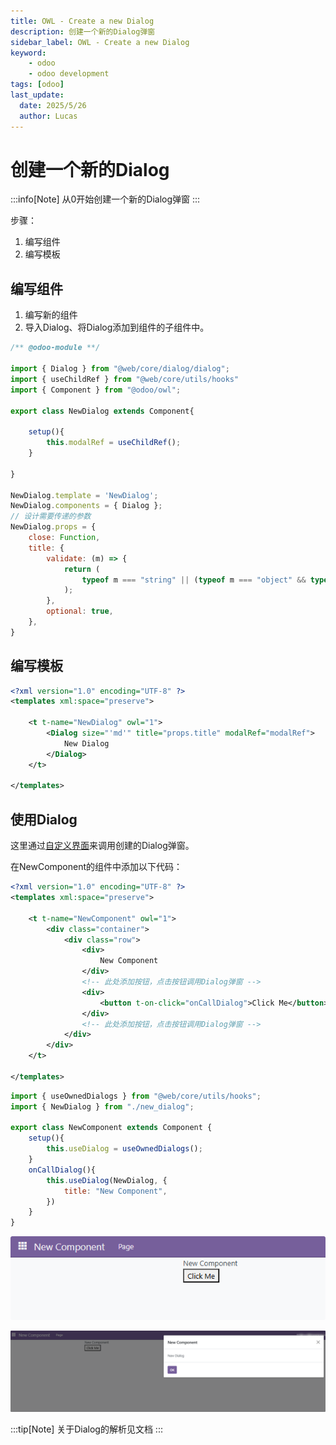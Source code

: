 ```yaml
---
title: OWL - Create a new Dialog
description: 创建一个新的Dialog弹窗
sidebar_label: OWL - Create a new Dialog
keyword:
    - odoo
    - odoo development
tags: [odoo]
last_update:
  date: 2025/5/26
  author: Lucas
---
```


# 创建一个新的Dialog

:::info[Note]
从0开始创建一个新的Dialog弹窗
:::

步骤：
1. 编写组件
2. 编写模板

## 编写组件

1. 编写新的组件
2. 导入Dialog、将Dialog添加到组件的子组件中。

```javascript new_dialog.js
/** @odoo-module **/

import { Dialog } from "@web/core/dialog/dialog";
import { useChildRef } from "@web/core/utils/hooks"
import { Component } from "@odoo/owl";

export class NewDialog extends Component{

    setup(){
        this.modalRef = useChildRef();
    }

}

NewDialog.template = 'NewDialog';
NewDialog.components = { Dialog };
// 设计需要传递的参数
NewDialog.props = {
    close: Function,
    title: {
        validate: (m) => {
            return (
                typeof m === "string" || (typeof m === "object" && typeof m.toString === "function")
            );
        },
        optional: true,
    },
}

```

## 编写模板

```xml title="new_dialog.xml"
<?xml version="1.0" encoding="UTF-8" ?>
<templates xml:space="preserve">

    <t t-name="NewDialog" owl="1">
        <Dialog size="'md'" title="props.title" modalRef="modalRef">
            New Dialog
        </Dialog>
    </t>

</templates>
```

## 使用Dialog

这里通过[自定义界面](/odoo/dev_notes/front-end/owl_custom_page_simple.md)来调用创建的Dialog弹窗。

在NewComponent的组件中添加以下代码：
```xml
<?xml version="1.0" encoding="UTF-8" ?>
<templates xml:space="preserve">

    <t t-name="NewComponent" owl="1">
        <div class="container">
            <div class="row">
                <div>
                    New Component
                </div>
                <!-- 此处添加按钮，点击按钮调用Dialog弹窗 -->
                <div>
                    <button t-on-click="onCallDialog">Click Me</button>
                </div>
                <!-- 此处添加按钮，点击按钮调用Dialog弹窗 -->
            </div>
        </div>
    </t>

</templates>
```

```javascript
import { useOwnedDialogs } from "@web/core/utils/hooks";
import { NewDialog } from "./new_dialog";

export class NewComponent extends Component {
    setup(){
        this.useDialog = useOwnedDialogs();
    }
    onCallDialog(){
        this.useDialog(NewDialog, {
            title: "New Component",
        })
    }
}

```

![1](../_images/owl_create_dialog_1.png)

![2](../_images/owl_create_dialog_2.png)

:::tip[Note]
关于Dialog的解析见文档
:::